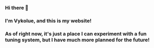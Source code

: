### Hi there 👋
### I'm Vykolue, and this is my website!
### As of right now, it's just a place I can experiment with a fun tuning system, but I have much more planned for the future!

<!--
**Vykolue/Vykolue** is a ✨ _special_ ✨ repository because its `README.md` (this file) appears on your GitHub profile.

Here are some ideas to get you started:

- 🔭 I’m currently working on ...
- 🌱 I’m currently learning ...
- 👯 I’m looking to collaborate on ...
- 🤔 I’m looking for help with ...
- 💬 Ask me about ...
- 📫 How to reach me: ...
- 😄 Pronouns: ...
- ⚡ Fun fact: ...
-->
